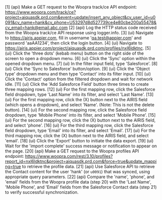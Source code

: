 [1] (api) Make a GET request to the Woopra track/ce API endpoint: https://www.woopra.com/track/ce?project=aiquasdk.prd.com&event=update/insert_any_object&cv_user_id=u0091&cv_name=hank&cv_phone=U53297d8d527739ce4e80cbe200a55478&cv_email=hank@email.abc.com
[2] (api) Log the HTTP status code received from the Woopra track/ce API response using logger.info.
[3] (ui) Navigate to https://airis.appier.com, fill in username 'qa.test@appier.com' and password 'aaAA1234', then click the login button.
[4] (ui) Navigate to https://airis.appier.com/project/aiquasdk.prd.com/profiles/nxl6ldktnc.
[5] (ui) Click the 'three dots' (kebab menu) button on the right side of the screen to open a dropdown menu.
[6] (ui) Click the 'Sync' option within the opened dropdown menu.
[7] (ui) In the filter input field, type 'Salesforce'.
[8] (ui) Click the 'Sync to Salesforce' button/option.
[9] (ui) Click the 'Object type' dropdown menu and then type 'Contact' into its filter input.
[10] (ui) Click the 'Contact' option from the filtered dropdown and wait for network idle.
[11] (ui) Click the 'Add Salesforce Field' button three times to create three mapping rows.
[12] (ui) For the first mapping row, click the Salesforce field dropdown, type 'Last Name' into its filter, and select 'Last Name'.
[13] (ui) For the first mapping row, click the (X) button next to the AIRIS field (which opens a dropdown), and select 'Name'. (Note: This is not the delete button).
[14] (ui) For the second mapping row, click the Salesforce field dropdown, type 'Mobile Phone' into its filter, and select 'Mobile Phone'.
[15] (ui) For the second mapping row, click the (X) button next to the AIRIS field, and select 'phone'.
[16] (ui) For the third mapping row, click the Salesforce field dropdown, type 'Email' into its filter, and select 'Email'.
[17] (ui) For the third mapping row, click the (X) button next to the AIRIS field, and select 'email'.
[18] (ui) Click the 'Export' button to initiate the data export.
[19] (ui) Wait for the 'import complete' success message or notification to appear on the page.
[20] (api) Make a GET request to the Woopra profiles API endpoint: https://www.woopra.com/rest/3.10/profiles?report_id=nxl6ldktnc&project=aiquasdk.prd.com&force=true&update_mapping=true to retrieve the profile data.
[21] (api) Use Salesforce API to retrieve the Contact content for the user 'hank' (or `u0091`) that was synced, using appropriate query parameters.
[22] (api) Compare the 'name', 'phone', and 'email' fields from the Woopra profile data (step 20) with the 'Last Name', 'Mobile Phone', and 'Email' fields from the Salesforce Contact data (step 21) to verify successful synchronization.

